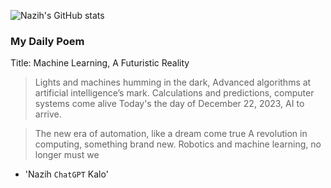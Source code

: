 
![Nazih's GitHub stats](https://github-readme-stats-eu6q8drbf-nazihkalo-cybertinolab.vercel.app/api?username=nazihkalo&show_icons=true&count_private=true&theme=dark)

### My Daily Poem
<!-- daily_poem starts -->


>
Title: Machine Learning, A Futuristic Reality

>Lights and machines humming in the dark,
Advanced algorithms at artificial intelligence’s mark. 
Calculations and predictions, computer systems come alive 
Today's the day of December 22, 2023, AI to arrive. 

>The new era of automation, like a dream come true 
A revolution in computing, something brand new. 
Robotics and machine learning, no longer must we
- 'Nazih `ChatGPT` Kalo'
<!-- daily_poem ends -->

